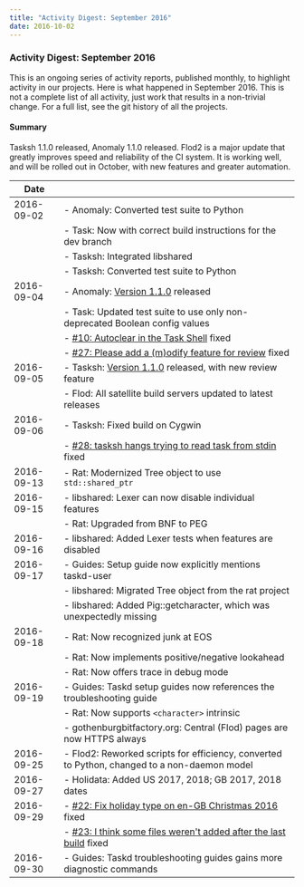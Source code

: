 ```yaml
---
title: "Activity Digest: September 2016"
date: 2016-10-02
---
```


### Activity Digest: September 2016 

This is an ongoing series of activity reports, published monthly, to highlight activity in our projects.
Here is what happened in September 2016. This is not a complete list of all activity, just work that results in a non-trivial change.
For a full list, see the git history of all the projects.

#### Summary

Tasksh 1.1.0 released, Anomaly 1.1.0 released.
Flod2 is a major update that greatly improves speed and reliability of the CI system.
It is working well, and will be rolled out in October, with new features and greater automation.

| Date       |                                                                                                                                    |
|------------|------------------------------------------------------------------------------------------------------------------------------------|
| 2016-09-02 | - Anomaly: Converted test suite to Python                                                                                          |
|            | - Task: Now with correct build instructions for the dev branch                                                                     |
|            | - Tasksh: Integrated libshared                                                                                                     |
|            | - Tasksh: Converted test suite to Python                                                                                           |
| 2016-09-04 | - Anomaly: [Version 1.1.0](https://github.com/GothenburgBitFactory/anomaly/releases/download/v1.1.0/anomaly-1.1.0.tar.gz) released |
|            | - Task: Updated test suite to use only non-deprecated Boolean config values                                                        |
|            | - [#10: Autoclear in the Task Shell](https://github.com/GothenburgBitFactory/taskshell/issues/10) fixed                            |
|            | - [#27: Please add a (m)odify feature for review](https://github.com/GothenburgBitFactory/taskshell/issues/27) fixed               |
| 2016-09-05 | - Tasksh: [Version 1.1.0](../news.20160905.2/) released, with new review feature                                                   |
|            | - Flod: All satellite build servers updated to latest releases                                                                     |
| 2016-09-06 | - Tasksh: Fixed build on Cygwin                                                                                                    |
|            | - [#28: tasksh hangs trying to read task from stdin](https://github.com/GothenburgBitFactory/taskshell/issues/28) fixed            |
| 2016-09-13 | - Rat: Modernized Tree object to use `std::shared_ptr`                                                                             |
| 2016-09-15 | - libshared: Lexer can now disable individual features                                                                             |
|            | - Rat: Upgraded from BNF to PEG                                                                                                    |
| 2016-09-16 | - libshared: Added Lexer tests when features are disabled                                                                          |
| 2016-09-17 | - Guides: Setup guide now explicitly mentions taskd-user                                                                           |
|            | - libshared: Migrated Tree object from the rat project                                                                             |
|            | - libshared: Added Pig::getcharacter, which was unexpectedly missing                                                               |
| 2016-09-18 | - Rat: Now recognized junk at EOS                                                                                                  |
|            | - Rat: Now implements positive/negative lookahead                                                                                  |
|            | - Rat: Now offers trace in debug mode                                                                                              |
| 2016-09-19 | - Guides: Taskd setup guides now references the troubleshooting guide                                                              |
|            | - Rat: Now supports `<character>` intrinsic                                                                                        |
|            | - gothenburgbitfactory.org: Central (Flod) pages are now HTTPS always                                                              |
| 2016-09-25 | - Flod2: Reworked scripts for efficiency, converted to Python, changed to a non-daemon model                                       |
| 2016-09-27 | - Holidata: Added US 2017, 2018; GB 2017, 2018 dates                                                                               |
| 2016-09-29 | - [#22: Fix holiday type on en-GB Christmas 2016](https://github.com/GothenburgBitFactory/tw.org/issues/22) fixed                  |
|            | - [#23: I think some files weren't added after the last build](https://github.com/GothenburgBitFactory/tw.org/issues/23) fixed     |
| 2016-09-30 | - Guides: Taskd troubleshooting guides gains more diagnostic commands                                                              |
